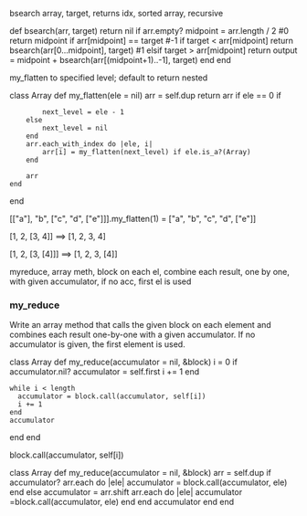 

bsearch
array, target, returns idx, sorted array, recursive

def bsearch(arr, target)
    return nil if arr.empty?
    midpoint = arr.length / 2
    #0
    return midpoint if arr[midpoint] == target
    #-1
    if target < arr[midpoint] 
        return bsearch(arr[0...midpoint], target)
    #1
    elsif target > arr[midpoint] 
        return output = midpoint + bsearch(arr[(midpoint+1)..-1], target)
    end
end


my_flatten to specified level; default to return nested


class Array
    def my_flatten(ele = nil)
        arr = self.dup
        return arr if ele == 0
        if 
        
            next_level = ele - 1
        else
            next_level = nil
        end
        arr.each_with_index do |ele, i|
            arr[i] = my_flatten(next_level) if ele.is_a?(Array)
        end
        
        arr
    end
end

[["a"], "b", ["c", "d", ["e"]]].my_flatten(1) = ["a", "b", "c", "d", ["e"]]

[1, 2, [3, 4]] ==> [1, 2, 3, 4]

[1, 2, [3, [4]]] ==> [1, 2, 3, [4]]



myreduce, array meth, block on each el, combine each result, one by one, with given accumulator, if no acc, first el is used

### my_reduce

Write an array method that calls the given block on each element and
combines each result one-by-one with a given accumulator. If no accumulator is given, the first element is used.


class Array
  def my_reduce(accumulator = nil, &block)
    i = 0
    if accumulator.nil?
      accumulator = self.first
      i += 1
    end

    while i < length
      accumulator = block.call(accumulator, self[i])
      i += 1
    end
    accumulator
  end
end

block.call(accumulator, self[i])


class Array
    def my_reduce(accumulator = nil, &block)
        arr = self.dup
        if accumulator?
            arr.each do |ele|
                accumulator = block.call(accumulator, ele)
            end
        else
            accumulator = arr.shift
            arr.each do |ele|
                accumulator =block.call(accumulator, ele)
            end
        end
        accumulator
    end
end

